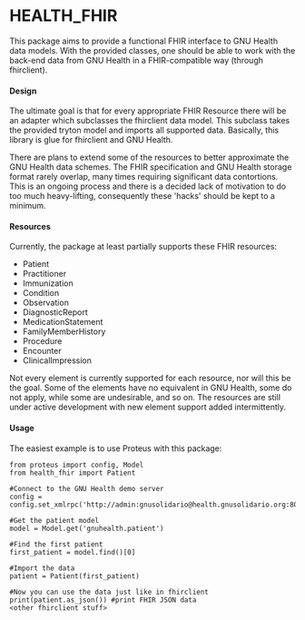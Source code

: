 # HEALTH_FHIR

This package aims to provide a functional FHIR interface to GNU Health data models. With the provided classes, one should be able to work with the back-end data from GNU Health in a FHIR-compatible way (through fhirclient).

#### Design

The ultimate goal is that for every appropriate FHIR Resource there will be an adapter which subclasses the fhirclient data model. This subclass takes the provided tryton model and imports all supported data. Basically, this library is glue for fhirclient and GNU Health.

There are plans to extend some of the resources to better approximate the GNU Health data schemes. The FHIR specification and GNU Health storage format rarely overlap, many times requiring significant data contortions. This is an ongoing process and there is a decided lack of motivation to do too much heavy-lifting, consequently these 'hacks' should be kept to a minimum.

#### Resources

Currently, the package at least partially supports these FHIR resources:

- Patient
- Practitioner
- Immunization
- Condition
- Observation
- DiagnosticReport
- MedicationStatement
- FamilyMemberHistory
- Procedure
- Encounter
- ClinicalImpression

Not every element is currently supported for each resource, nor will this be the goal. Some of the elements have no equivalent in GNU Health, some do not apply, while some are undesirable, and so on. The resources are still under active development with new element support added intermittently.

#### Usage

The easiest example is to use Proteus with this package:

    from proteus import config, Model
    from health_fhir import Patient

    #Connect to the GNU Health demo server
    config = config.set_xmlrpc('http://admin:gnusolidario@health.gnusolidario.org:8000/health32/')

    #Get the patient model
    model = Model.get('gnuhealth.patient')

    #Find the first patient
    first_patient = model.find()[0]

    #Import the data
    patient = Patient(first_patient)

    #Now you can use the data just like in fhirclient
    print(patient.as_json()) #print FHIR JSON data
    <other fhirclient stuff>
